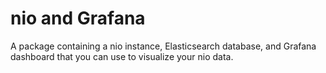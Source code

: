 # nio and Grafana

A package containing a nio instance, Elasticsearch database, and Grafana dashboard that you can use to visualize your nio data.
